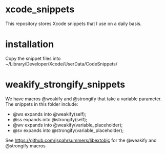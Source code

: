 xcode_snippets
==============

This repository stores Xcode snippets that I use on a daily basis.

installation
============

Copy the snippet files into ~/Library/Developer/Xcode/UserData/CodeSnippets/

weakify_strongify_snippets
==========================

We have macros @weakify and @strongify that take a variable parameter.  The snippets in this folder include:

* @ws expands into @weakify(self);
* @ss expands into @strongify(self);
* @wv expands into @weakify(variable_placeholder);
* @sv expands into @strongify(variable_placeholder);

See https://github.com/jspahrsummers/libextobjc for the @weakify and @strongify macros
